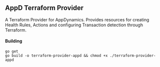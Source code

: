 ## AppD Terraform Provider

A Terraform Provider for AppDynamics.
Provides resources for creating Health Rules, Actions and configuring Transaction detection through Terraform.

#### Building

```shell script
go get
go build -o terraform-provider-appd && chmod +x ./terraform-provider-appd
```